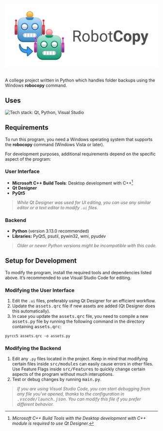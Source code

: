 <h1>
  <p align="center">
      <img src="src/Interface/Identity/banner.png" alt="RobotCopy Logo" width="512"/>
  </p>
</h1>
  
A college project written in Python which handles folder backups using the Windows **robocopy** command.

## Uses
<p align="left">
  <img src="https://skillicons.dev/icons?i=qt,py,visualstudio" alt="Tech stack: Qt, Python, Visual Studio">
</p>

## Requirements

To run this program, you need a Windows operating system that supports the **robocopy** command (Windows Vista or later).

For development purposes, additional requirements depend on the specific aspect of the program:

### User Interface
- **Microsoft C++ Build Tools**: Desktop development with C++[^1]
- **Qt Designer**
- **PyQt5**

[^1]: *Microsoft C++ Build Tools with the Desktop development with C++ module is required to use Qt Designer.*

> *While Qt Designer was used for UI editing, you can use any similar editor or a text editor to modify `.ui` files.*

### Backend
- **Python** (version 3.13.0 recommended)
- **Libraries:** PyQt5, psutil, pywin32, wmi, pyudev

> *Older or newer Python versions might be incompatible with this code.*

## Setup for Development

To modify the program, install the required tools and dependencies listed above. It’s recommended to use Visual Studio Code for editing.

### Modifying the User Interface
1. Edit the `.ui` files, preferably using Qt Designer for an efficient workflow.
2. Update the <kbd>assets.qrc</kbd> file if new assets are added (Qt Designer does this automatically).
3. In case you update the <kbd>assets.qrc</kbd> file, you need to compile a new <kbd>assets.py</kbd> file by running the following command in the directory containing <kbd>assets.qrc</kbd>:

```
pyrcc5 assets.qrc -o assets.py
```

### Modifying the Backend
1. Edit any `.py` files located in the project. Keep in mind that modifying certain files inside <kbd>src/modules</kbd> can easily cause errors in other files. Use Feature Flags inside <kbd>src/Features</kbd> to quickly change certain aspects of the program without much interuptions.
2. Test or debug changes by running <kbd>main.py</kbd>.

> *If you are using Visual Studio Code, you can start debugging from any file you've opened, thanks to the configuration in <kbd>.vscode/launch.json</kbd>. You can modify this file if you prefer different behavior.*
